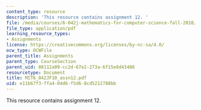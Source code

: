 ```yaml
---
content_type: resource
description: 'This resource contains assignment 12. '
file: /media/courses/6-042j-mathematics-for-computer-science-fall-2010/e11b67f3ffa404d6f5d68cd5212788bb_MIT6_042JF10_assn12.pdf
file_type: application/pdf
learning_resource_types:
- Assignments
license: https://creativecommons.org/licenses/by-nc-sa/4.0/
ocw_type: OCWFile
parent_title: Assignments
parent_type: CourseSection
parent_uid: 08112a09-cc2d-67e2-273a-6f15e8d43486
resourcetype: Document
title: MIT6_042JF10_assn12.pdf
uid: e11b67f3-ffa4-04d6-f5d6-8cd5212788bb
---
```

This resource contains assignment 12. 